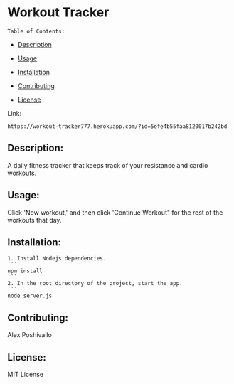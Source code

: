 # Workout Tracker


    Table of Contents:
  
  - [Description](#description)
  
  - [Usage](#usage)
  
  - [Installation](#installation)
    
  - [Contributing](#contributing)
  
  - [License](#license)
  
Link:
    
    https://workout-tracker777.herokuapp.com/?id=5efe4b55faa8120017b242bd
  
## Description:
  
A daily fitness tracker that keeps track of your resistance and cardio workouts.
  
## Usage:
    
 Click 'New workout,' and then click 'Continue Workout" for the rest of the workouts that day.        
  
## Installation:

    1. Install Nodejs dependencies.
    ```
    npm install
    ```
    2. In the root directory of the project, start the app.
    ```
    node server.js

  
## Contributing:
  
  Alex Poshivailo
  

## License:

MIT License
  
